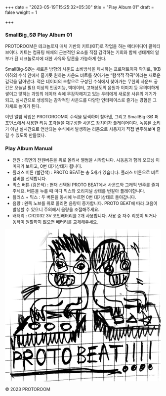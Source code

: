 +++
date = "2023-05-19T15:25:32+05:30"
title = "Play Album 01"
draft = false
weight = 1

+++

### SmallBig_SØ Play Album 01

PROTOROOM은 테크놀로지 매체 기반의 키트(KIT)로 작업을 하는 메타미디어 콜렉티브이다. 키트는 컴퓨팅 매체의 근본적인 요소를 직접 감각하는 기회와 함께 생태계의 일부가 된 테크놀로지에 대한 사유와 담론을 가능하게 한다.

SmallBig-SØ는 새로운 방향의 사운드 소비방식을 제시하는 프로덕트이자 악기로, 1KB 이하의 수식 안에서 즐기듯 원하는 사운드 비트를 찾아가는 “탐색적 작곡"이라는 새로운 감각을 담아낸다. 적은 데이터의 조합으로 구성된 수식에서 찾아가는 무한의 사운드 공간은 오늘날 필요 이상의 인공지능, 빅데이터, 고해상도의 음원과 이미지 등 무의미하게 쌓이고 잊히는 과잉의 데이터 속에 무감각해지고 있는 우리에게 새로운 사유의 계기가 되고, 실시간으로 생성되는 감각적인 사운드를 다양한 인터페이스로 즐기는 경험은 그 자체로 놀이가 된다.

이번 앨범 작업은 PROTOROOM이 수식을 탐색하며 찾아낸, 그리고 SmallBig-SØ 퍼포먼스에서 사용한 리듬 조각들을 재구성한 사운드 장치이자 플레이어이다. 녹음된 소리가 아닌 실시간으로 연산되는 수식에서 발생하는 리듬으로 사용자가 직접 변주해보며 즐길 수 있도록 만들었다.


### Play Album Manual

- 전원 : 측면의 전원버튼을 위로 올려서 앨범을 시작합니다. 시동음과 함께 오프닝 이미지가 보이고, 0번 대기상태가 됩니다.
- 플러스 버튼 (빨간색) : PROTO BEAT는 총 5개가 있습니다. 플러스 버튼으로 비트 넘버를 선택합니다.
- 믹스 버튼 (검은색) : 현재 선택된 PROTO BEAT에서 사운드와 그래픽 변주를 즐겨주세요. 버튼을 누를 때 마다 믹스와 오리지널 상태를 번갈아 플레이합니다.
- 플러스 + 믹스 : 두 버튼을 동시에 누르면 0번 대기상태로 돌아갑니다.
- 음량 : 왼쪽 노브를 위로 올리면 음량이 증가합니다. PROTO BEAT에 따라 고음이 발생할 수 있으니 주의해서 음량을 조절해주세요.
- 배터리 : CR2032 3V 코인배터리를 2개 사용합니다. 사용 중 자주 리셋이 되거나 동작이 원할하지 않으면 배터리를 교체해주세요.

![First Sketch](./2019-09-11BTBT.jpg)



© 2023 PROTOROOM
